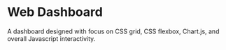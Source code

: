 # Web Dashboard

A dashboard designed with focus on CSS grid, CSS flexbox, Chart.js, and overall Javascript interactivity.
